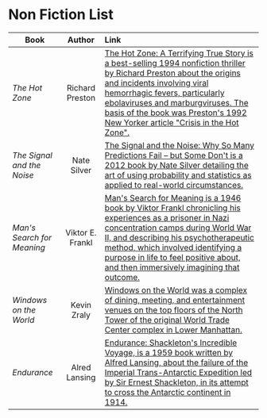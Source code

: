 # Non Fiction List

| Book                       |      Author      | Link                                                                                                                                                                                                                                                                                                                                                                                               |
| -------------------------- | :--------------: | :------------------------------------------------------------------------------------------------------------------------------------------------------------------------------------------------------------------------------------------------------------------------------------------------------------------------------------------------------------------------------------------------- |
| _The Hot Zone_             | Richard Preston  | [The Hot Zone: A Terrifying True Story is a best-selling 1994 nonfiction thriller by Richard Preston about the origins and incidents involving viral hemorrhagic fevers, particularly ebolaviruses and marburgviruses. The basis of the book was Preston's 1992 New Yorker article "Crisis in the Hot Zone".](https://www.amazon.com/Hot-Zone-Terrifying-Story-Origins/dp/0385479565)              |
| _The Signal and the Noise_ |   Nate Silver    | [The Signal and the Noise: Why So Many Predictions Fail – but Some Don't is a 2012 book by Nate Silver detailing the art of using probability and statistics as applied to real-world circumstances.](https://www.amazon.com/Signal-Noise-Many-Predictions-Fail-but/dp/0143125087)                                                                                                                 |
| _Man's Search for Meaning_ | Viktor E. Frankl | [Man's Search for Meaning is a 1946 book by Viktor Frankl chronicling his experiences as a prisoner in Nazi concentration camps during World War II, and describing his psychotherapeutic method, which involved identifying a purpose in life to feel positive about, and then immersively imagining that outcome.](https://www.amazon.com/Mans-Search-Meaning-Viktor-Frankl-ebook/dp/B009U9S6FI) |
| _Windows on the World_     |   Kevin Zraly    | [Windows on the World was a complex of dining, meeting, and entertainment venues on the top floors of the North Tower of the original World Trade Center complex in Lower Manhattan.](https://www.amazon.com/Kevin-Zraly-Windows-Complete-Course/dp/1454921064)                                                                                                                                    |
| _Endurance_                |  Alred Lansing   | [Endurance: Shackleton's Incredible Voyage, is a 1959 book written by Alfred Lansing, about the failure of the Imperial Trans-Antarctic Expedition led by Sir Ernest Shackleton, in its attempt to cross the Antarctic continent in 1914.](https://www.amazon.com/Endurance-Shackletons-Incredible-Alfred-Lansing/dp/0465062881)                                                                   |
